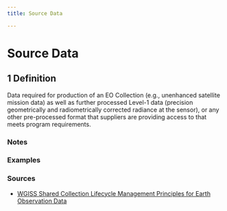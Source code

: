 ```yaml
---
title: Source Data

---
```


# Source Data

## 1 Definition

Data required for production of an EO Collection (e.g., unenhanced satellite mission data) as well as further processed Level-1 data (precision geometrically and radiometrically corrected radiance at the sensor), or any other pre-processed format that suppliers are providing access to that meets program requirements.

### Notes

### Examples 

### Sources 
- [WGISS Shared Collection Lifecycle Management Principles for Earth Observation Data](https://ceos.org/document_management/Working_Groups/WGISS/Documents/Shared%20Collection%20Lifecycle%20Management%20Principles%20for%20Earth%20Observation%20Data_March2025.pdf)
